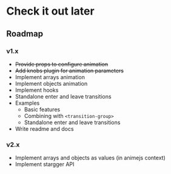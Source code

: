# Check it out later

## Roadmap

### v1.x

- ~~Provide props to configure animation~~
- ~~Add knobs plugin for animation parameters~~
- Implement arrays animation
- Implement objects animation
- Implement hooks
- Standalone enter and leave transitions
- Examples
    - Basic features
    - Combining with `<transition-group>`
    - Standalone enter and leave transitions
- Write readme and docs

### v2.x

- Implement arrays and objects as values (in animejs context)
- Implement stargger API
